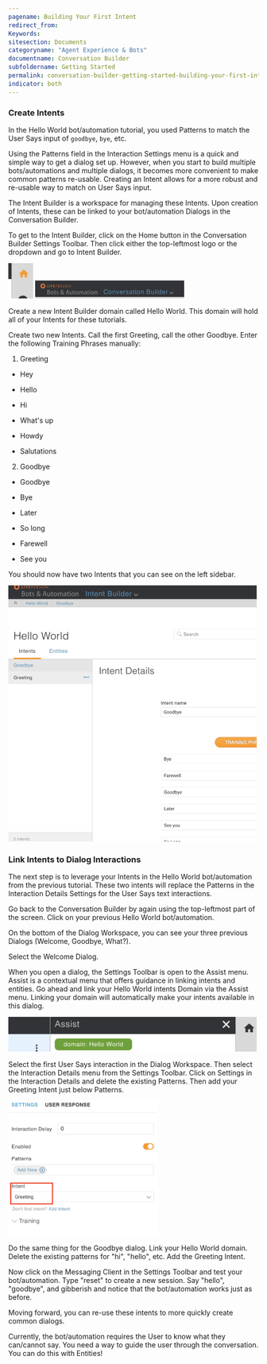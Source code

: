```yaml
---
pagename: Building Your First Intent
redirect_from:
Keywords:
sitesection: Documents
categoryname: "Agent Experience & Bots"
documentname: Conversation Builder
subfoldername: Getting Started
permalink: conversation-builder-getting-started-building-your-first-intent
indicator: both
---
```


### Create Intents

In the Hello World bot/automation tutorial, you used Patterns to match the User Says input of `goodbye`, `bye`, etc.

Using the Patterns field in the Interaction Settings menu is a quick and simple way to get a dialog set up. However, when you start to build multiple bots/automations and multiple dialogs, it becomes more convenient to make common patterns re-usable. Creating an Intent allows for a more robust and re-usable way to match on User Says input.

The Intent Builder is a workspace for managing these Intents. Upon creation of Intents, these can be linked to your bot/automation Dialogs in the Conversation Builder.

To get to the Intent Builder, click on the Home button in the Conversation Builder Settings Toolbar. Then click either the top-leftmost logo or the dropdown and go to Intent Builder.

<img src="img/ConvoBuilder/homeIcon.png" style="width:50px">

<img src="img/ConvoBuilder/getHome.png" style="width:300px">

Create a new Intent Builder domain called Hello World. This domain will hold all of your Intents for these tutorials.

Create two new Intents. Call the first Greeting, call the other Goodbye. Enter the following Training Phrases manually:

1. Greeting

  * Hey

  * Hello

  * Hi

  * What's up

  * Howdy

  * Salutations

2. Goodbye

  * Goodbye

  * Bye

  * Later

  * So long

  * Farewell

  * See you

You should now have two Intents that you can see on the left sidebar.

<img src="img/ConvoBuilder/twoIntents.png" style="width:500px">

### Link Intents to Dialog Interactions

The next step is to leverage your Intents in the Hello World bot/automation from the previous tutorial. These two intents will replace the Patterns in the Interaction Details Settings for the User Says text interactions.

Go back to the Conversation Builder by again using the top-leftmost part of the screen. Click on your previous Hello World bot/automation.

On the bottom of the Dialog Workspace, you can see your three previous Dialogs (Welcome, Goodbye, What?).

Select the Welcome Dialog.

When you open a dialog, the Settings Toolbar is open to the Assist menu. Assist is a contextual menu that offers guidance in linking intents and entities. Go ahead and link your Hello World intents Domain via the Assist menu. Linking your domain will automatically make your intents available in this dialog.

<img src="img/ConvoBuilder/domainLinked.png" style="width:500px">

Select the first User Says interaction in the Dialog Workspace. Then select the Interaction Details menu from the Settings Toolbar. Click on Settings in the Interaction Details and delete the existing Patterns. Then add your Greeting Intent just below Patterns.

<img src="img/ConvoBuilder/intentAdded.png" style="width:300px">

Do the same thing for the Goodbye dialog. Link your Hello World domain. Delete the existing patterns for "hi", "hello", etc. Add the Greeting Intent.

Now click on the Messaging Client in the Settings Toolbar and test your bot/automation. Type "reset" to create a new session. Say "hello", "goodbye", and gibberish and notice that the bot/automation works just as before.

Moving forward, you can re-use these intents to more quickly create common dialogs.

Currently, the bot/automation requires the User to know what they can/cannot say. You need a way to guide the user through the conversation. You can do this with Entities!
